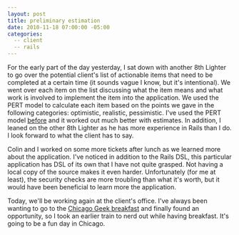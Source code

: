 ```yaml
---
layout: post
title: preliminary estimation
date: 2010-11-18 07:00:00 -05:00
categories:
  -- client
  -- rails
---
```


For the early part of the day yesterday, I sat down with another 8th Lighter to go over the potential client's list of actionable items that need to be completed at a certain time (it sounds vague I know, but it's intentional).  We went over each item on the list discussing what the item means and what work is involved to implement the item into the application.  We used the PERT model to calculate each item based on the points we gave in the following categories: optimistic, realistic, pessimistic.  I've used the PERT model [before](http://skim.cc/2010/09/14/rails-3-and-new-iteration/) and it worked out much better with estimates.  In addition, I leaned on the other 8th Lighter as he has more experience in Rails than I do.  I look forward to what the client has to say.

Colin and I worked on some more tickets after lunch as we learned more about the application.  I've noticed in addition to the Rails DSL, this particular application has DSL of its own that I have not quite grasped.  Not having a local copy of the source makes it even harder.  Unfortunately (for me at least), the security checks are more troubling than what it's worth, but it would have been beneficial to learn more the application.

Today, we'll be working again at the client's office.  I've always been wanting to go to the [Chicago Geek breakfast](http://chicago-geek-breakfast.gathers.us/events) and finally found an opportunity, so I took an earlier train to nerd out while having breakfast.  It's going to be a fun day in Chicago.
